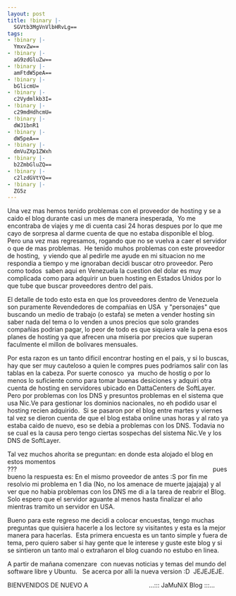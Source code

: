 ```yaml
---
layout: post
title: !binary |-
  SGVtb3MgVnVlbHRvLg==
tags:
- !binary |-
  YmxvZw==
- !binary |-
  aG9zdGluZw==
- !binary |-
  amFtdW5peA==
- !binary |-
  bGlicmU=
- !binary |-
  c2Vydmlkb3I=
- !binary |-
  c29mdHdhcmU=
- !binary |-
  dWJ1bnR1
- !binary |-
  dW5peA==
- !binary |-
  dmVuZXp1ZWxh
- !binary |-
  b2ZmbGluZQ==
- !binary |-
  c2lzdGVtYQ==
- !binary |-
  ZG5z
---
```

Una vez mas hemos tenido problemas con el proveedor de hosting y se a caido el blog durante casi un mes de manera inesperada,  Yo me encontraba de viajes y me di cuenta casi 24 horas despues por lo que me cayo de sorpresa al darme cuenta de que no estaba disponible el blog.  Pero una vez mas regresamos, rogando que no se vuelva a caer el servidor o que de mas problemas.  He tenido muhos problemas con este proveedor de hosting,  y viendo que al pedirle me ayude en mi situacion no me respondia a tiempo y me ignoraban decidi buscar otro proveedor. Pero como todos  saben aqui en Venezuela la cuestion del dolar es muy complicada como para adquirir un buen hosting en Estados Unidos por lo que tube que buscar proveedores dentro del pais.

El detalle de todo esto esta en que los proveedores dentro de Venezuela son puramente Revendedores de compañias en USA  y "personajes" que buscando un medio de trabajo (o estafa) se meten a vender hosting sin saber nada del tema o lo venden a unos precios que solo grandes compañias podrian pagar, lo peor de todo es que siquiera vale la pena esos planes de hosting ya que afrecen una miseria por precios que superan faculmente el millon de bolivares mensuales.

Por esta razon es un tanto dificil encontrar hosting en el pais, y si lo buscas, hay que ser muy cauteloso a quien le compres pues podriamos salir con las tablas en la cabeza. Por suerte conosco  ya  mucho de hostig o por lo menos lo suficiente como para tomar buenas desiciones y adquiri otra cuenta de hosting en servidores ubicado en DattaCenters de SoftLayer.   Pero por problemas con los DNS y presuntos problemas en el sistema que usa Nic.Ve para gestionar los dominios nacionales, no eh podido usar el hosting recien adquirido.  Si se pasaron por el blog entre martes y viernes tal vez se dieron cuenta de que el blog estaba online unas horas y al rato ya estaba caido de nuevo, eso se debia a problemas con los DNS. Todavia no se cual es la causa pero tengo ciertas sospechas del sistema Nic.Ve y los DNS de SoftLayer.

Tal vez muchos ahorita se preguntan: en donde esta alojado el blog en estos momentos ???                                                                                                                 pues bueno la respuesta es: En el mismo proveedor de antes :S por fin me resolvio mi problema en 1 dia (No, no los amenace de muerte jajajaja) y al ver que no habia problemas con los DNS me di a la tarea de reabrir el Blog.  Solo espero que el servidor aguante al menos hasta finalizar el año mientras tramito un servidor en USA.

Bueno para este regreso me decidi a colocar encuestas, tengo muchas preguntas que quisiera hacerle a los lectore sy visitantes y esta es la mejor manera para hacerlas.  Esta primera encuesta es un tanto simple y fuera de tema, pero quiero saber si hay gente que le interese y guste este blog y si se sintieron un tanto mal o extrañaron el blog cuando no estubo en linea.

A partir de mañana comenzare  con nuevas noticias y temas del mundo del software libre y Ubuntu.   Se acerca por alli la nueva version :D  JEJEJEJE.

BIENVENIDOS DE NUEVO A                                   ...::: JaMuNiX Blog :::...
